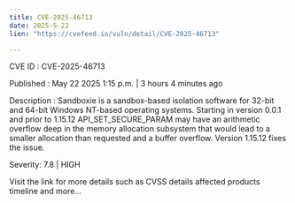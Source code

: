 ```yaml
---
title: CVE-2025-46713
date: 2025-5-22
lien: "https://cvefeed.io/vuln/detail/CVE-2025-46713"

---
```


CVE ID : CVE-2025-46713

Published :  May 22
2025
1:15 p.m. | 3 hours
4 minutes ago

Description : Sandboxie is a sandbox-based isolation software for 32-bit and 64-bit Windows NT-based operating systems. Starting in version 0.0.1 and prior to 1.15.12
API_SET_SECURE_PARAM may have an arithmetic overflow deep in the memory allocation subsystem that would lead to a smaller allocation than requested
and a buffer overflow. Version 1.15.12 fixes the issue.

Severity: 7.8 | HIGH

Visit the link for more details
such as CVSS details
affected products
timeline
and more...
